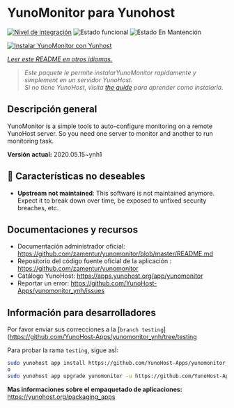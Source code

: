 <!--
Este archivo README esta generado automaticamente<https://github.com/YunoHost/apps/tree/master/tools/readme_generator>
No se debe editar a mano.
-->

# YunoMonitor para Yunohost

[![Nivel de integración](https://dash.yunohost.org/integration/yunomonitor.svg)](https://dash.yunohost.org/appci/app/yunomonitor) ![Estado funcional](https://ci-apps.yunohost.org/ci/badges/yunomonitor.status.svg) ![Estado En Mantención](https://ci-apps.yunohost.org/ci/badges/yunomonitor.maintain.svg)

[![Instalar YunoMonitor con Yunhost](https://install-app.yunohost.org/install-with-yunohost.svg)](https://install-app.yunohost.org/?app=yunomonitor)

*[Leer este README en otros idiomas.](./ALL_README.md)*

> *Este paquete le permite instalarYunoMonitor rapidamente y simplement en un servidor YunoHost.*  
> *Si no tiene YunoHost, visita [the guide](https://yunohost.org/install) para aprender como instalarla.*

## Descripción general

YunoMonitor is a simple tools to auto-configure monitoring on a remote YunoHost server. So you need one server to monitor and another to run monitoring task.


**Versión actual:** 2020.05.15~ynh1
## :red_circle: Características no deseables

- **Upstream not maintained**: This software is not maintained anymore. Expect it to break down over time, be exposed to unfixed security breaches, etc.

## Documentaciones y recursos

- Documentación administrador oficial: <https://github.com/zamentur/yunomonitor/blob/master/README.md>
- Repositorio del código fuente oficial de la aplicación : <https://github.com/zamentur/yunomonitor>
- Catálogo YunoHost: <https://apps.yunohost.org/app/yunomonitor>
- Reportar un error: <https://github.com/YunoHost-Apps/yunomonitor_ynh/issues>

## Información para desarrolladores

Por favor enviar sus correcciones a la [`branch testing`](https://github.com/YunoHost-Apps/yunomonitor_ynh/tree/testing

Para probar la rama `testing`, sigue asÍ:

```bash
sudo yunohost app install https://github.com/YunoHost-Apps/yunomonitor_ynh/tree/testing --debug
o
sudo yunohost app upgrade yunomonitor -u https://github.com/YunoHost-Apps/yunomonitor_ynh/tree/testing --debug
```

**Mas informaciones sobre el empaquetado de aplicaciones:** <https://yunohost.org/packaging_apps>
